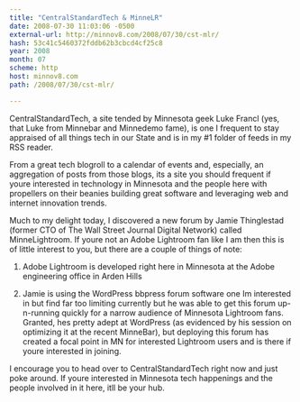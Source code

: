 ```yaml
---
title: "CentralStandardTech & MinneLR"
date: 2008-07-30 11:03:06 -0500
external-url: http://minnov8.com/2008/07/30/cst-mlr/
hash: 53c41c5460372fddb62b3cbcd4cf25c8
year: 2008
month: 07
scheme: http
host: minnov8.com
path: /2008/07/30/cst-mlr/

---
```


CentralStandardTech, a site tended by Minnesota geek Luke Francl (yes, that Luke from Minnebar and Minnedemo fame), is one I frequent to stay appraised of all things tech in our State and is in my #1 folder of feeds in my RSS reader.

From a great tech blogroll to a calendar of events and, especially, an aggregation of posts from those blogs, its a site you should frequent if youre interested in technology in Minnesota and the people here with propellers on their beanies building great software and leveraging web and internet innovation trends.

Much to my delight today, I discovered a new forum by Jamie Thinglestad (former CTO of The Wall Street Journal Digital Network) called MinneLightroom. If youre not an Adobe Lightroom fan like I am then this is of little interest to you, but there are a couple of things of note:

1) Adobe Lightroom is developed right here in Minnesota at the Adobe engineering office in Arden Hills

2) Jamie is using the WordPress bbpress forum software  one Im interested in but find far too limiting currently  but he was able to get this forum up-n-running quickly for a narrow audience of Minnesota Lightroom fans. Granted, hes pretty adept at WordPress (as evidenced by his session on optimizing it at the recent MinneBar), but deploying this forum has created a focal point in MN for interested Lightroom users and is there if youre interested in joining.

I encourage you to head over to CentralStandardTech right now and just poke around. If youre interested in Minnesota tech happenings and the people involved in it here, itll be your hub.
